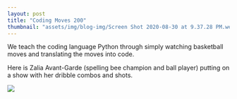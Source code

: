 ```yaml
---
layout: post
title: "Coding Moves 200"
thumbnail: "assets/img/blog-img/Screen Shot 2020-08-30 at 9.37.28 PM.webp"
---
```


We teach the coding language Python through simply watching basketball moves and translating the moves into code. 

Here is Zalia Avant-Garde (spelling bee champion and ball player) putting on a show with her dribble combos and shots. 

![]({{site.url}}{{site.baseurl}}/assets/img/blog-img/Coding_Moves.webp?raw=true)
